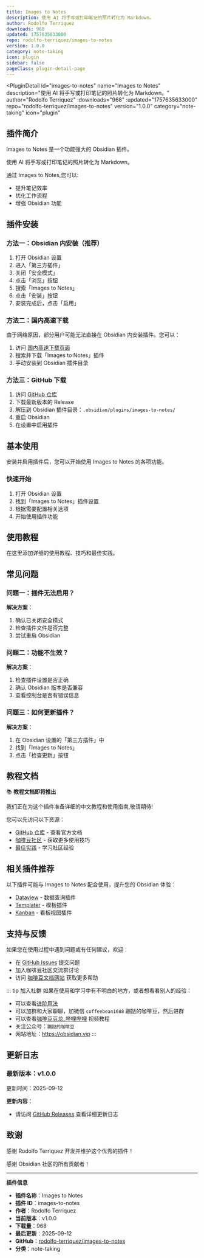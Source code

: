 ```yaml
---
title: Images to Notes
description: 使用 AI 将手写或打印笔记的照片转化为 Markdown。
author: Rodolfo Terriquez
downloads: 968
updated: 1757635633000
repo: rodolfo-terriquez/images-to-notes
version: 1.0.0
category: note-taking
icon: plugin
sidebar: false
pageClass: plugin-detail-page
---
```


<PluginDetail
  id="images-to-notes"
  name="Images to Notes"
  description="使用 AI 将手写或打印笔记的照片转化为 Markdown。"
  author="Rodolfo Terriquez"
  :downloads="968"
  :updated="1757635633000"
  repo="rodolfo-terriquez/images-to-notes"
  version="1.0.0"
  category="note-taking"
  icon="plugin"
>

<!-- AUTO_GENERATED_START -->
## 插件简介

Images to Notes 是一个功能强大的 Obsidian 插件。

使用 AI 将手写或打印笔记的照片转化为 Markdown。

通过 Images to Notes,您可以:

- 提升笔记效率
- 优化工作流程
- 增强 Obsidian 功能

<!-- AUTO_GENERATED_END -->

<!-- AUTO_GENERATED_START -->
## 插件安装

### 方法一：Obsidian 内安装（推荐）

1. 打开 Obsidian 设置
2. 进入「第三方插件」
3. 关闭「安全模式」
4. 点击「浏览」按钮
5. 搜索「Images to Notes」
6. 点击「安装」按钮
7. 安装完成后，点击「启用」

### 方法二：国内高速下载

由于网络原因，部分用户可能无法直接在 Obsidian 内安装插件。您可以：

1. 访问 [国内高速下载页面](/zh/documentation/obsidian-plugins-download.html)
2. 搜索并下载「Images to Notes」插件
3. 手动安装到 Obsidian 插件目录

### 方法三：GitHub 下载

1. 访问 [GitHub 仓库](https://github.com/rodolfo-terriquez/images-to-notes)
2. 下载最新版本的 Release
3. 解压到 Obsidian 插件目录：`.obsidian/plugins/images-to-notes/`
4. 重启 Obsidian
5. 在设置中启用插件

## 基本使用

安装并启用插件后，您可以开始使用 Images to Notes 的各项功能。

### 快速开始

1. 打开 Obsidian 设置
2. 找到「Images to Notes」插件设置
3. 根据需要配置相关选项
4. 开始使用插件功能

<!-- AUTO_GENERATED_END -->

<!-- CUSTOM_CONTENT_START:tutorial -->
## 使用教程

在这里添加详细的使用教程、技巧和最佳实践。

<!-- CUSTOM_CONTENT_END:tutorial -->

<!-- SHARED_CONTENT_START -->
## 常见问题

### 问题一：插件无法启用？

**解决方案**：
1. 确认已关闭安全模式
2. 检查插件文件是否完整
3. 尝试重启 Obsidian

### 问题二：功能不生效？

**解决方案**：
1. 检查插件设置是否正确
2. 确认 Obsidian 版本是否兼容
3. 查看控制台是否有错误信息

### 问题三：如何更新插件？

**解决方案**：
1. 在 Obsidian 设置的「第三方插件」中
2. 找到「Images to Notes」
3. 点击「检查更新」按钮

## 教程文档

📚 **教程文档即将推出**

我们正在为这个插件准备详细的中文教程和使用指南,敬请期待!

您可以先访问以下资源：
- [GitHub 仓库](https://github.com/rodolfo-terriquez/images-to-notes) - 查看官方文档
- [咖啡豆社区](/zh/bases/) - 获取更多使用技巧
- [最佳实践](/zh/best-practices/) - 学习社区经验

## 相关插件推荐

以下插件可能与 Images to Notes 配合使用，提升您的 Obsidian 体验：

- [Dataview](/zh/plugins/dataview.html) - 数据查询插件
- [Templater](/zh/plugins/templater-obsidian.html) - 模板插件
- [Kanban](/zh/plugins/obsidian-kanban.html) - 看板视图插件

## 支持与反馈

如果您在使用过程中遇到问题或有任何建议，欢迎：

- 在 [GitHub Issues](https://github.com/rodolfo-terriquez/images-to-notes/issues) 提交问题
- 加入咖啡豆社区交流群讨论
- 访问 [咖啡豆文档网站](https://obsidian.vip) 获取更多帮助

::: tip 加入社群
如果在使用和学习中有不明白的地方，或者想看看别人的经验：
- 可以查看[进阶用法](/zh/advanced)
- 可以加群和大家聊聊，加微信 `coffeebean1688` 蹦跶的咖啡豆，然后进群
- 可以查看[咖啡豆豆龙_哔哩哔哩](https://space.bilibili.com/618777356) 视频教程
- 关注公众号：`蹦跶的咖啡豆`
- 网站地址：https://obsidian.vip
:::
<!-- SHARED_CONTENT_END -->

<!-- AUTO_GENERATED_START -->
## 更新日志

### 最新版本：v1.0.0

更新时间：2025-09-12

**更新内容**：
- 请访问 [GitHub Releases](https://github.com/rodolfo-terriquez/images-to-notes/releases) 查看详细更新日志

## 致谢

感谢 Rodolfo Terriquez 开发并维护这个优秀的插件！

感谢 Obsidian 社区的所有贡献者！

---

**插件信息**
- **插件名称**：Images to Notes
- **插件 ID**：images-to-notes
- **作者**：Rodolfo Terriquez
- **当前版本**：v1.0.0
- **下载量**：968
- **最后更新**：2025-09-12
- **GitHub**：[rodolfo-terriquez/images-to-notes](https://github.com/rodolfo-terriquez/images-to-notes)
- **分类**：note-taking
<!-- AUTO_GENERATED_END -->

</PluginDetail>

